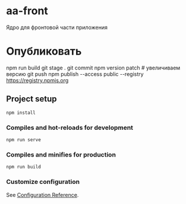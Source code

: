 # aa-front
Ядро для фронтовой части приложения

# Опубликовать
npm run build
git stage .
git commit
npm version patch # увеличиваем версию
git push
npm publish --access public --registry https://registry.npmjs.org


## Project setup
```
npm install
```

### Compiles and hot-reloads for development
```
npm run serve
```

### Compiles and minifies for production
```
npm run build
```

### Customize configuration
See [Configuration Reference](https://cli.vuejs.org/config/).
